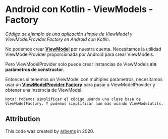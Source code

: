 # Android con Kotlin - ViewModels - Factory

*Código de ejemplo de una aplicación simple de ViewModel y ViewModelProvider.Factory en Android con Kotlin.*
                                                                                                  
No podemos crear [**ViewModel**](https://developer.android.com/reference/androidx/lifecycle/ViewModel) por nuestra cuenta. Necesitamos la utilidad ViewModelProvider proporcionada por Android para crear ViewModels.

Pero ViewModelProvider solo puede crear instancias de ViewModels **sin parámetros de constructor**.

Entonces si tenemos un ViewModel con múltiples parámetros, necesitamos usar un [**ViewModelProvider.Factory**](https://developer.android.com/reference/androidx/lifecycle/ViewModelProvider.Factory) para pasar a ViewModelProvider y obtener una instancia de ViewModel.

`Nota: Podemos simplificar el código usando una clase base de ViewModelFactory. Y podemos simplificar aun más usando ViewModelutils.`


## Attribution

This code was created by [arbems](https://github.com/arbems) in 2020.
